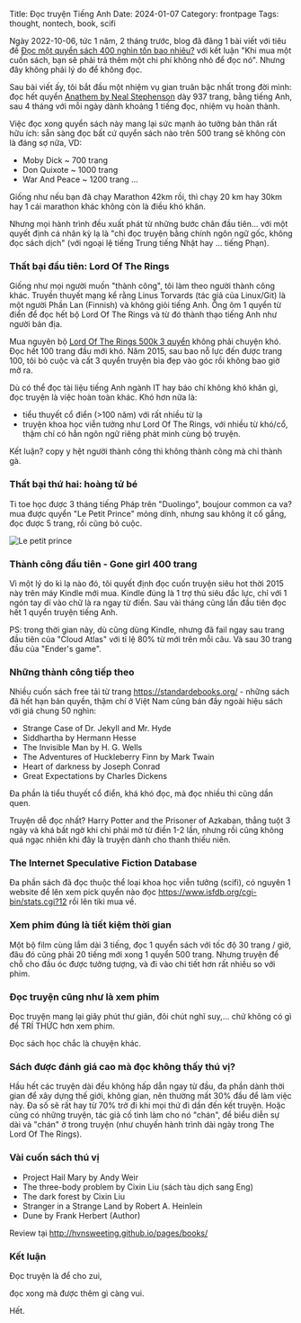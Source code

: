 Title: Đọc truyện Tiếng Anh
Date: 2024-01-07
Category: frontpage
Tags: thought, nontech, book, scifi

Ngày 2022-10-06, tức 1 năm, 2 tháng trước, blog đã đăng 1 bài viết với tiêu đề [Đọc một quyển sách 400 nghìn tốn bao nhiêu?]({filename}./book.md) với kết luận "Khi mua một cuốn sách, bạn sẽ phải trả thêm một chi phí không nhỏ để đọc nó".
Nhưng đây không phải lý do để không đọc.

Sau bài viết ấy, tôi bắt đầu một nhiệm vụ gian truân bậc nhất trong đời mình: đọc hết quyển [Anathem by  Neal Stephenson](https://www.amazon.com/Anathem-Neal-Stephenson/dp/006147410X) dày 937 trang, bằng tiếng Anh, sau 4 tháng với mỗi ngày dành khoảng 1 tiếng đọc, nhiệm vụ hoàn thành.

Việc đọc xong quyển sách này mang lại sức mạnh ảo tưởng bản thân rất hữu ích: sẵn sàng đọc bất cứ quyển sách nào trên 500 trang sẽ không còn là đáng sợ nữa, VD:

- Moby Dick ~ 700 trang
- Don Quixote ~ 1000 trang
- War And Peace ~ 1200 trang
...

Giống như nếu bạn đã chạy Marathon 42km rồi, thì chạy 20 km hay 30km hay 1 cái marathon khác không còn là điều khó khăn.

Nhưng mọi hành trình đều xuất phát từ những bước chân đầu tiên... với một quyết định cá nhân kỳ lạ là "chỉ đọc truyện bằng chính ngôn ngữ gốc, không đọc sách dịch" (với ngoại lệ tiếng Trung tiếng Nhật hay ... tiếng Phạn).

### Thất bại đầu tiên: Lord Of The Rings
Giống như mọi người muốn "thành công", tôi làm theo người thành công khác.
Truyền thuyết mạng kể rằng Linus Torvards (tác giả của Linux/Git) là một người Phần Lan (Finnish) và không giỏi tiếng Anh. Ông ôm 1 quyển từ điển để đọc hết bộ Lord Of The Rings và từ đó thành thạo tiếng Anh như người bản địa.

Mua nguyên bộ [Lord Of The Rings 500k 3 quyển](https://tiki.vn/the-lord-of-the-rings-3-vol-p416410.html?spid=25537150) không phải chuyện khó. Đọc hết 100 trang đầu mới khó.
Năm 2015, sau bao nỗ lực đến được trang 100, tôi bỏ cuộc và cất 3 quyển truyện bìa đẹp vào góc rồi không bao giờ mở ra.

Dù có thể đọc tài liệu tiếng Anh ngành IT hay báo chí không khó khăn gì, đọc truyện là việc hoàn toàn khác. Khó hơn nữa là:

- tiểu thuyết cổ điển (>100 năm) với rất nhiều từ lạ
- truyện khoa học viễn tưởng như Lord Of The Rings, với nhiều từ khó/cổ, thậm chí có hẳn ngôn ngữ riêng phát minh cùng bộ truyện.

Kết luận? copy y hệt người thành công thì không thành công mà chỉ thành gà.

### Thất bại thứ hai: hoàng tử bé
Ti toe học được 3 tháng tiếng Pháp trên "Duolingo", boujour common ca va? mua được quyển "Le Petit Prince" mỏng dính, nhưng sau không ít cố gắng, đọc được 5 trang, rồi cũng bỏ cuộc.

![Le petit prince]({static}/images/le_petit_prince.jpg)

### Thành công đầu tiên - Gone girl 400 trang
Vì một lý do kì lạ nào đó, tôi quyết định đọc cuốn truyện siêu hot thời 2015 này trên máy Kindle mới mua. Kindle đúng là 1 trợ thủ siêu đắc lực, chỉ với 1 ngón tay dí vào chữ là ra ngay từ điển. Sau vài tháng cũng lần đầu tiên đọc hết 1 quyển truyện tiếng Anh.

PS: trong thời gian này, dù cũng dùng Kindle, nhưng đã fail ngay sau trang đầu tiên của "Cloud Atlas" với tỉ lệ 80% từ mới trên mỗi câu. Và sau 30 trang đầu của "Ender's game".

### Những thành công tiếp theo
Nhiều cuốn sách free tải từ trang <https://standardebooks.org/> - những sách đã hết hạn bản quyền, thậm chí ở Việt Nam cũng bán đầy ngoài hiệu sách với giá chung 50 nghìn:

- Strange Case of Dr. Jekyll and Mr. Hyde
- Siddhartha by Hermann Hesse
- The Invisible Man by H. G. Wells
- The Adventures of Huckleberry Finn by Mark Twain
- Heart of darkness by Joseph Conrad
- Great Expectations by Charles Dickens

Đa phần là tiểu thuyết cổ điển, khá khó đọc, mà đọc nhiều thì cũng dần quen.

Truyện dễ đọc nhất? Harry Potter and the Prisoner of Azkaban, thẳng tuột 3 ngày và khá bất ngờ khi chỉ phải mở từ điền 1-2 lần, nhưng rồi cũng không quá ngạc nhiên khi đây là truyện dành cho thanh thiếu niên.

### The Internet Speculative Fiction Database
Đa phần sách đã đọc thuộc thể loại khoa học viễn tưởng (scifi), có nguyên 1 website để lên xem pick quyển nào đọc <https://www.isfdb.org/cgi-bin/stats.cgi?12> rồi lên tiki mua về.

### Xem phim đúng là tiết kiệm thời gian
Một bộ film cùng lắm dài 3 tiếng, đọc 1 quyển sách với tốc độ 30 trang / giờ, đâu đó cũng phải 20 tiếng mới xong 1 quyển 500 trang.
Nhưng truyện để chỗ cho đầu óc được tưởng tượng, và đi vào chi tiết hơn rất nhiều so với phim.

### Đọc truyện cũng như là xem phim
Đọc truyện mang lại giây phút thư giãn, đôi chút nghĩ suy,... chứ không có gì để TRÍ THỨC hơn xem phim.

Đọc sách học chắc là chuyện khác.

### Sách được đánh giá cao mà đọc không thấy thú vị?
Hầu hết các truyện dài đều không hấp dẫn ngay từ đầu, đa phần dành thời gian để xây dựng thế giới, không gian, nên thường 
mất 30% đầu để làm việc này. Đa số sẽ rất hay từ 70% trở đi khi mọi thứ đi dần đến kết truyện.
Hoặc cũng có những truyện, tác giả cố tình làm cho nó "chán", để biểu diễn sự dài và "chán" ở trong truyện (như chuyến hành trình dài ngày trong The Lord Of The Rings).

### Vài cuốn sách thú vị
- Project Hail Mary by Andy Weir
- The three-body problem by Cixin Liu (sách tàu dịch sang Eng)
- The dark forest by Cixin Liu
- Stranger in a Strange Land by Robert A. Heinlein
- Dune by Frank Herbert (Author)

Review tại <http://hvnsweeting.github.io/pages/books/>

### Kết luận
Đọc truyện là để cho zui,

đọc xong mà được thêm gì càng vui.

Hết.
